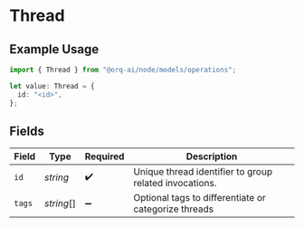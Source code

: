 # Thread

## Example Usage

```typescript
import { Thread } from "@orq-ai/node/models/operations";

let value: Thread = {
  id: "<id>",
};
```

## Fields

| Field                                                  | Type                                                   | Required                                               | Description                                            |
| ------------------------------------------------------ | ------------------------------------------------------ | ------------------------------------------------------ | ------------------------------------------------------ |
| `id`                                                   | *string*                                               | :heavy_check_mark:                                     | Unique thread identifier to group related invocations. |
| `tags`                                                 | *string*[]                                             | :heavy_minus_sign:                                     | Optional tags to differentiate or categorize threads   |